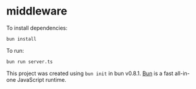 # middleware

To install dependencies:

```bash
bun install
```

To run:

```bash
bun run server.ts
```

This project was created using `bun init` in bun v0.8.1. [Bun](https://bun.sh) is a fast all-in-one JavaScript runtime.
